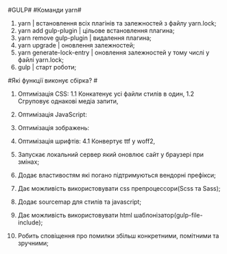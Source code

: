 #GULP#
#Команди yarn#
1. yarn | встановлення всіх плагінів та залежностей з файлу yarn.lock;
2. yarn add gulp-plugin | цільове встановлення плагина;
3. yarn remove gulp-plugin | видалення плагина;
4. yarn upgrade | оновлення залежностей;
5. yarn generate-lock-entry | оновлення залежностей у тому числі у файлі yarn.lock;
6. gulp | старт роботи;


#Які функції виконує сбірка? #

1. Оптимізація CSS:
    1.1 Конкатенує усі файли стилів в один,
    1.2 Сгруповує однакові медіа запити,

2. Оптимізація JavaScript:

3. Оптимізація зображень:

4. Оптимізація шрифтів:
    4.1 Конвертує ttf у woff2,

5. Запускає локальний сервер який оновлює сайт у браузері при змінах;

6. Додає властивостям які погано підтримуються вендорні префікси;

7. Дає можливість використовувати css препроцессори(Scss та Sass);

8. Додає sourcemap для стилів та javascript;

9. Дає можливість використовувати html шаблонізатор(gulp-file-include);

10. Робить сповіщення про помилки збільш конкретними, помітними та зручними;